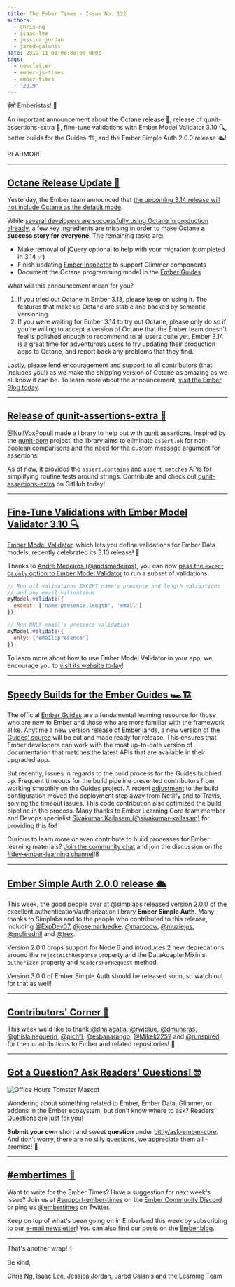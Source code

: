 ```yaml
---
title: The Ember Times - Issue No. 122
authors:
  - chris-ng
  - isaac-lee
  - jessica-jordan
  - jared-galanis
date: 2019-11-01T00:00:00.000Z
tags:
  - newsletter
  - ember-js-times
  - ember-times
  - '2019'
---
```



हॅलो Emberistas! 🐹

An important announcement about the Octane release 📝,
release of qunit-assertions-extra 🎉,
fine-tune validations with Ember Model Validator 3.10 🔍,
better builds for the Guides 🏗,
and the Ember Simple Auth 2.0.0 release 🛳!

READMORE

---

## [Octane Release Update 📝](https://blog.emberjs.com/2019/10/31/octane-release-update.html)

Yesterday, the Ember team announced that [the upcoming 3.14 release will not include Octane as the default mode](https://blog.emberjs.com/2019/10/31/octane-release-update.html).

While [several developers are successfully using Octane in production already](https://twitter.com/mixonic/status/1180494661938552832), a few key ingredients are missing in order to make Octane **a success story for everyone**. The remaining tasks are:

- Make removal of jQuery optional to help with your migration (completed in 3.14 ✅)
- Finish updating [Ember Inspector](https://github.com/emberjs/ember-inspector) to support Glimmer components
- Document the Octane programming model in the [Ember Guides](https://octane-guides-preview.emberjs.com/release/)

What will this announcement mean for you?

1. If you tried out Octane in Ember 3.13, please keep on using it. The features that make up Octane are stable and backed by semantic versioning.
2. If you were waiting for Ember 3.14 to try out Octane, please only do so if you're willing to accept a version of Octane that the Ember team doesn't feel is polished enough to recommend to all users quite yet. Ember 3.14 is a great time for adventurous users to try updating their production apps to Octane, and report back any problems that they find.

Lastly, please lend encouragement and support to all contributors (that includes you!) as we make the shipping version of Octane as amazing as we all know it can be. To learn more about the announcement, [visit the Ember Blog today](https://blog.emberjs.com/2019/10/31/octane-release-update.html).

---

## [Release of qunit-assertions-extra 🎉](https://twitter.com/nullvoxpopuli/status/1189308094972616706)

[@NullVoxPopuli](https://github.com/NullVoxPopuli) made a library to help out with [qunit](https://github.com/emberjs/ember-qunit) assertions. Inspired by the [qunit-dom](https://github.com/simplabs/qunit-dom) project, the library aims to eliminate `assert.ok` for non-boolean comparisons and the need for the custom message argument for assertions.

As of now, it provides the `assert.contains` and `assert.matches` APIs for simplifying routine tests around strings. Contribute and check out [qunit-assertions-extra](https://github.com/NullVoxPopuli/qunit-assertions-extra) on GitHub today!

---

## [Fine-Tune Validations with Ember Model Validator 3.10 🔍](https://twitter.com/esbanarango/status/1189759579493679106)

[Ember Model Validator](https://github.com/esbanarango/ember-model-validator), which lets you define validations for Ember Data models, recently celebrated its 3.10 release! 🎉

Thanks to [André Medeiros (@andsmedeiros)](https://github.com/andsmedeiros), you can now [pass the `except` or `only` option to Ember Model Validator](https://github.com/esbanarango/ember-model-validator#usage) to run a subset of validations.

```javascript
// Run all validations EXCEPT name's presence and length validations
// and any email validations
myModel.validate({
  except: ['name:presence,length', 'email']
});

// Run ONLY email's presence validation
myModel.validate({
  only: ['email:presence']
});
```

To learn more about how to use Ember Model Validator in your app, we encourage you to [visit its website today](https://esbanarango.github.io/ember-model-validator)!

---

## [Speedy Builds for the Ember Guides 🏎🏗](https://github.com/ember-learn/guides-source/pull/1051)

The official [Ember Guides](https://guides.emberjs.com/release/) are a fundamental learning resource for those who are new to Ember and those who are more familiar with the framework alike. Anytime a new [version release of Ember](https://emberjs.com/releases/) lands, a new version of the [Guides' source](https://github.com/ember-learn/guides-source) will be cut and made ready for release. This ensures that Ember developers can work with the most up-to-date version of documentation that matches the latest APIs that are available in their upgraded app.

But recently, issues in regards to the build process for the Guides bubbled up. Frequent timeouts for the build pipeline prevented contributors from working smoothly on the Guides project. A recent [adjustment](https://github.com/ember-learn/guides-source/pull/1051) to the build configuration moved the deployment step away from Netlify and to Travis, solving the timeout issues. This code contribution also optimized the build pipeline in the process. Many thanks to Ember Learning Core team member and Devops specialist [Sivakumar Kailasam (@sivakumar-kailasam)](https://github.com/sivakumar-kailasam) for providing this fix!

Curious to learn more or even contribute to build processes for Ember learning materials? [Join the community chat](https://discord.gg/emberjs) and join the discussion on the [#dev-ember-learning channel](https://discordapp.com/channels/480462759797063690/480777444203429888)!ß

---

## [Ember Simple Auth 2.0.0 release 🛳](https://twitter.com/simplabs/status/1189264438026747907)

This week, the good people over at [@simplabs](https://github.com/simplabs) released [version 2.0.0](https://github.com/simplabs/ember-simple-auth/releases/tag/2.0.0) of the excellent authentication/authorization library **Ember Simple Auth**. Many thanks to Simplabs and to the people who contributed to this release, including [@ExpDev07](https://github.com/ExpDev07), [@josemarluedke](http://github.com/josemarluedke), [@marcoow](https://github.com/marcoow), [@muziejus](https://github.com/muziejus), [@mcfiredrill](https://github.com/mcfiredrill) and [@trek](https://github.com/trek).

Version 2.0.0 drops support for Node 6 and introduces 2 new deprecations around the `rejectWithResponse` property and the DataAdapterMixin's `authorizer` property and `headersForRequest` method.

Version 3.0.0 of Ember Simple Auth should be released soon, so watch out for that as well!

---

## [Contributors' Corner 👏](https://guides.emberjs.com/release/contributing/repositories/)

<p>This week we'd like to thank <a href="https://github.com/dnalagatla" target="gh-user">@dnalagatla</a>, <a href="https://github.com/rwjblue" target="gh-user">@rwjblue</a>, <a href="https://github.com/dmuneras" target="gh-user">@dmuneras</a>, <a href="https://github.com/ghislaineguerin" target="gh-user">@ghislaineguerin</a>, <a href="https://github.com/pichfl" target="gh-user">@pichfl</a>, <a href="https://github.com/esbanarango" target="gh-user">@esbanarango</a>, <a href="https://github.com/Mikek2252" target="gh-user">@Mikek2252</a> and <a href="https://github.com/runspired" target="gh-user">@runspired</a>  for their contributions to Ember and related repositories! 💖</p>

---

## [Got a Question? Ask Readers' Questions! 🤓](https://docs.google.com/forms/d/e/1FAIpQLScqu7Lw_9cIkRtAiXKitgkAo4xX_pV1pdCfMJgIr6Py1V-9Og/viewform)

<div class="blog-row">
  <img class="float-right small transparent padded" alt="Office Hours Tomster Mascot" title="Readers' Questions" src="/images/tomsters/officehours.png" />

  <p>Wondering about something related to Ember, Ember Data, Glimmer, or addons in the Ember ecosystem, but don't know where to ask? Readers’ Questions are just for you!</p>

  <p><strong>Submit your own</strong> short and sweet <strong>question</strong> under <a href="https://bit.ly/ask-ember-core" target="rq">bit.ly/ask-ember-core</a>. And don’t worry, there are no silly questions, we appreciate them all - promise! 🤞</p>
</div>

---

## [#embertimes 📰](https://blog.emberjs.com/tags/newsletter.html)

Want to write for the Ember Times? Have a suggestion for next week's issue? Join us at [#support-ember-times](https://discordapp.com/channels/480462759797063690/485450546887786506) on the [Ember Community Discord](https://discordapp.com/invite/zT3asNS) or ping us [@embertimes](https://twitter.com/embertimes) on Twitter.

Keep on top of what's been going on in Emberland this week by subscribing to our [e-mail newsletter](https://the-emberjs-times.ongoodbits.com/)! You can also find our posts on the [Ember blog](https://emberjs.com/blog/tags/newsletter.html).

---

That's another wrap! ✨

Be kind,

Chris Ng, Isaac Lee, Jessica Jordan, Jared Galanis and the Learning Team
